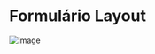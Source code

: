 # Formulário Layout
![image](https://user-images.githubusercontent.com/80995860/208279213-f535625e-f548-40e7-8521-633393002116.png)
